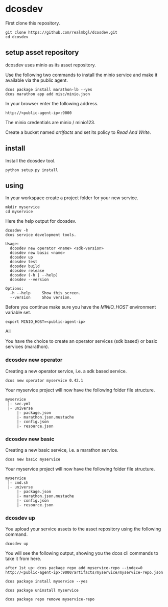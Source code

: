 # dcosdev

First clone this repository.
```
git clone https://github.com/realmbgl/dcosdev.git
cd dcosdev
```

## setup asset repository

dcosdev uses minio as its asset repository.

Use the following two commands to install the minio service and make it available via the public agent.

```
dcos package install marathon-lb --yes
dcos marathon app add misc/minio.json
```

In your browser enter the following address.
```
http://<public-agent-ip>:9000
```


The minio credentials are minio / minio123.

Create a bucket named *artifacts* and set its policy to *Read And Write*.



## install

Install the dcosdev tool.
```
python setup.py install
```

## using

In your workspace create a project folder for your new service.
```
mkdir myservice
cd myservice
```

Here the help output for dcosdev.
```
dcosdev -h
dcos service development tools.

Usage:
  dcosdev new operator <name> <sdk-version>
  dcosdev new basic <name>
  dcosdev up
  dcosdev test
  dcosdev build
  dcosdev release
  dcosdev (-h | --help)
  dcosdev --version

Options:
  -h --help     Show this screen.
  --version     Show version.

```

Before you continue make sure you have the *MINIO_HOST* environment variable set.
```
export MINIO_HOST=<public-agent-ip>
```

All 

You have the choice to create an operator services (sdk based) or basic services (marathon).

### dcosdev new operator

Creating a new operator service, i.e. a sdk based service.
```
dcos new operator myservice 0.42.1
```

Your myservice project will now have the following folder file structure.
```
myservice
 |- svc.yml
 |- universe
     |- package.json
     |- marathon.json.mustache
     |- config.json
     |- resource.json
```

### dcosdev new basic

Creating a new basic service, i.e. a marathon service.
```
dcos new basic myservice
```

Your myservice project will now have the following folder file structure.
```
myservice
 |- cmd.sh
 |- universe
     |- package.json
     |- marathon.json.mustache
     |- config.json
     |- resource.json
```

### dcosdev up

You upload your service assets to the asset repository using the following command.
```
dcosdev up
```

You will see the following output, showing you the dcos cli commands to take it from here.
```
after 1st up: dcos package repo add myservice-repo --index=0 http://<public-agent-ip>:9000/artifacts/myservice/myservice-repo.json

dcos package install myservice --yes

dcos package uninstall myservice

dcos package repo remove myservice-repo
```
